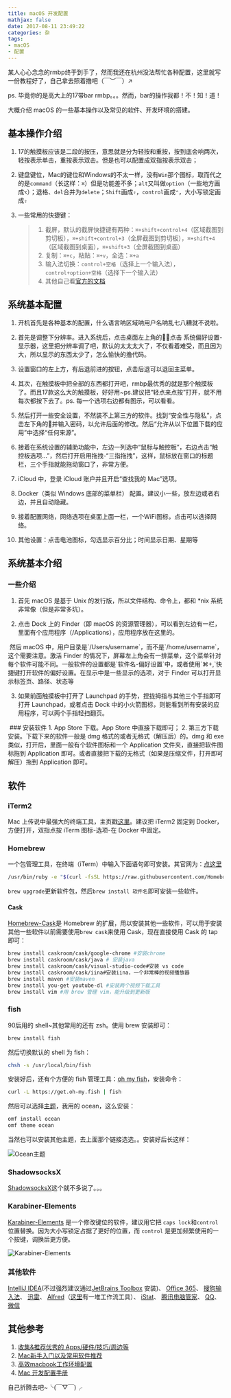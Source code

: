 ```yaml
---
title: macOS 开发配置
mathjax: false
date: 2017-08-11 23:49:22
categories: 杂
tags:
- macOS
- 配置
---
```


某人心心念念的rmbp终于到手了，然而我还在杭州没法帮忙各种配置，这里就写一份教程好了，自己拿去照着撸吧（￣︶￣）↗ 

ps. 毕竟你的是高大上的17带bar rmbp。。。然而，bar的操作我都！不！知！道！



大概介绍 macOS 的一些基本操作以及常见的软件、开发环境的搭建。

## 基本操作介绍

1. 17的触摸板应该是二段的按压，意思就是分为轻按和重按，按到底会响两次，轻按表示单击，重按表示双击。但是也可以配置成双指按表示双击；


2. 键盘键位，Mac的键位和Windows的不太一样，没有`Win`那个图标，取而代之的是`command`（长这样：`⌘`）但是功能差不多；`alt`又叫做`option`（一些地方画成`⌥`）；退格、`del`合并为`delete`；`Shift`画成`⇧`，`control`画成`⌃`，大小写锁定画成`⇪`

3. 一些常用的快捷键：

   > 1. 截屏，默认的截屏快捷键有两种：`⌘+shift+control+4`（区域截图到剪切板），`⌘+shift+control+3`（全屏截图到剪切板），`⌘+shift+4`（区域截图到桌面），`⌘+shift+3`（全屏截图到桌面）
   > 2. 复制：`⌘+c`，粘贴：`⌘+v`，全选：`⌘+a`
   > 3. 输入法切换：`control+空格`（选择上一个输入法），`control+option+空格`（选择下一个输入法）
   > 4. 其他自己看[官方的文档](https://support.apple.com/zh-cn/HT201236)

## 系统基本配置

1. 开机首先是各种基本的配置，什么语言呐区域呐用户名呐乱七八糟就不说啦。

2. 首先是调整下分辨率。进入系统后，点击桌面左上角的，点击 系统偏好设置-显示器，这里把分辨率调了吧，默认的太太太大了，不仅看着难受，而且因为大，所以显示的东西太少了，怎么愉快的撸代码。

3. 设置窗口的左上方，有后退前进的按钮，点击后退可以退回主菜单。

4. 其次，在触摸板中把全部的东西都打开吧，rmbp最优秀的就是那个触摸板了。而且17款这么大的触摸板，好好用~ps.建议把“轻点来点按”打开，就不用每次都按下去了。ps. 每一个选项右边都有图示，可以看看。

5. 然后打开一些安全设置，不然装不上第三方的软件。找到“安全性与隐私”，点击左下角的🔐并输入密码，以允许后面的修改。然后“允许从以下位置下载的应用”中选择“任何来源”。

6. 接着在系统设置的辅助功能中，左边一列选中“鼠标与触控板”，右边点击“触控板选项…”，然后打开启用拖拽-“三指拖拽”，这样，鼠标放在窗口的标题栏，三个手指就能拖动窗口了，非常方便。

7. iCloud 中，登录 iCloud 账户并且开启“查找我的 Mac”选项。

8. Docker（类似 Windows 底部的菜单栏） 配置。建议小一些，放左边或者右边，并且自动隐藏。

9. 接着配置网络，网络选项在桌面上面一栏，一个WiFi图标，点击可以选择网络。

10. 其他设置：点击电池图标，勾选显示百分比；时间显示日期、星期等



## 系统基本介绍

### 一些介绍

1. 首先 macOS 是基于 Unix 的发行版，所以文件结构、命令上，都和 *nix 系统非常像（但是非常多坑）。

2. 点击 Dock 上的 Finder（即 macOS 的资源管理器），可以看到左边有一栏，里面有个应用程序（/Applications），应用程序放在这里的。

<img src="/images/macos-dev-setup/1502459911.jpg"  title="" alt=""/>
然后 macOS 中，用户目录是`/Users/username`，而不是`/home/username`，这个需要注意。激活 Finder 的情况下，屏幕左上角会有一排菜单，这个菜单针对每个软件可能不同。一般软件的设置都是`软件名-偏好设置`中，或者使用`⌘+,`快捷键打开软件的偏好设置。在显示中是一些显示的选项，对于 Finder 可以打开显示标签页、路径、状态等

3. 如果前面触摸板中打开了 Launchpad 的手势，捏拢拇指与其他三个手指即可打开 Launchpad，或者点击 Dock 中的小火箭图标，则能看到所有安装的应用程序，可以两个手指轻扫翻页。

<img src="/images/macos-dev-setup/1502460257.jpg"  title="" alt=""/>
### 安装软件
1. App Store 下载。App Store 中直接下载即可；
2. 第三方下载安装。下载下来的软件一般是 dmg 格式的或者无格式（解压后）的。dmg 和 exe 类似，打开后，里面一般有个软件图标和一个 Application 文件夹，直接把软件图标拖到 Application 即可。或者直接把下载的无格式（如果是压缩文件，打开即可解压）拖到 Application 即可。

## 软件

### iTerm2

 Mac 上传说中最强大的终端工具，主页戳[这里](https://www.iterm2.com/)。建议把 iTerm2 固定到 Docker，方便打开，双指点按 iTerm 图标-选项-在 Docker 中固定。
 
### Homebrew

一个包管理工具，在终端（iTerm）中输入下面语句即可安装。其官网为：[点这里](https://brew.sh/)

```bash
/usr/bin/ruby -e "$(curl -fsSL https://raw.githubusercontent.com/Homebrew/install/master/install)"
```

`brew upgrade`更新软件包，然后`brew install 软件名`即可安装一些软件。

#### Cask
[Homebrew-Cask](https://caskroom.github.io/)是 Homebrew 的扩展，用以安装其他一些软件，可以用于安装其他一些软件以前需要使用`brew cask`来使用 Cask，现在直接使用 Cask 的 tap 即可：

``` bash
brew install caskroom/cask/google-chrome #安装chrome
brew install caskroom/cask/java # 安装java
brew install caskroom/cask/visual-studio-code#安装 vs code
brew install caskroom/cask/iina#安装iina，一个非常棒的视频播放器
brew install maven #安装maven
brew install you-get youtube-dl #安装两个视频下载工具
brew install vim #用 brew 管理 vim，能升级到更新版
```

### fish

90后用的 shell~其他常用的还有 zsh。使用 brew 安装即可：

```bash
brew install fish
```

然后切换默认的 shell 为 fish：

```bash
chsh -s /usr/local/bin/fish
```

安装好后，还有个方便的 fish 管理工具：[oh my fish](http://git.io/oh-my-fish)，安装命令：

```bash
curl -L https://get.oh-my.fish | fish
```

然后可以选择[主题](https://github.com/oh-my-fish/oh-my-fish/blob/master/docs/Themes.md)，我用的 ocean，这么安装：

```bash
omf install ocean
omf theme ocean
```

当然也可以安装其他主题，去上面那个链接选选。。安装好后长这样：

<img src="/images/macos-dev-setup/1502463526.png"  title="Ocean主题" alt="Ocean主题"/>


### ShadowsocksX

[ShadowsocksX](https://github.com/shadowsocks/ShadowsocksX-NG/releases)这个就不多说了。。。

### Karabiner-Elements

[Karabiner-Elements](https://github.com/tekezo/Karabiner-Elements) 是一个修改键位的软件，建议用它把 `caps lock`和`control`位置替换。因为大小写锁定占据了更好的位置，而 `control` 是更加频繁使用的一个按键，调换后更方便。

<img src="/images/macos-dev-setup/1502469911.jpg"  title="Karabiner-Elements" alt="Karabiner-Elements"/>

### 其他软件

[IntelliJ IDEA](https://www.jetbrains.com/idea/download/)(不过强烈建议通过[JetBrains Toolbox](https://www.jetbrains.com/toolbox/app/?fromMenu) 安装)、
[Office 365](https://go.microsoft.com/fwlink/p/?LinkID=511647)、
[搜狗输入法](http://pinyin.sogou.com/mac/)、
[迅雷](http://mac.xunlei.com/)、
[Alfred](https://www.alfredapp.com/)（[这里](http://www.alfredworkflow.com)有一堆工作流工具）、
[iStat](http://bjango.com/)、
[腾讯电脑管家](http://mac.guanjia.qq.com/)、
[QQ](http://im.qq.com/macqq/)、
[微信](https://mac.weixin.qq.com/)

## 其他参考

1. [收集&推荐优秀的 Apps/硬件/技巧/周边等](https://github.com/hzlzh/Best-App)
2. [Mac新手入门以及常用软件推荐](https://wsgzao.github.io/post/mac/)
3. [高效macbook工作环境配置](http://xialeizhou.com/2019/06/23/%E9%AB%98%E6%95%88macbook%E5%B7%A5%E4%BD%9C%E7%8E%AF%E5%A2%83%E9%85%8D%E7%BD%AE/)
4. [Mac 开发配置手册](https://www.gitbook.com/book/aaaaaashu/mac-dev-setup/details)


自己折腾去吧~╰(￣▽￣)╭



